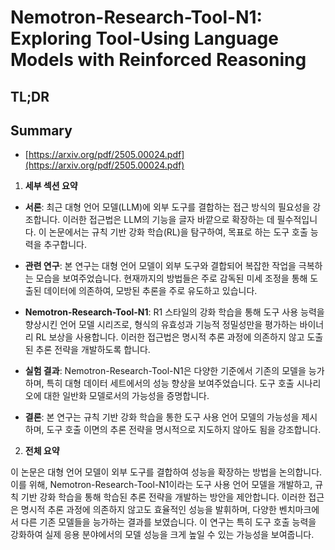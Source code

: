 # Nemotron-Research-Tool-N1: Exploring Tool-Using Language Models with Reinforced Reasoning
## TL;DR
## Summary
- [https://arxiv.org/pdf/2505.00024.pdf](https://arxiv.org/pdf/2505.00024.pdf)

1. **세부 섹션 요약**

- **서론**: 최근 대형 언어 모델(LLM)에 외부 도구를 결합하는 접근 방식의 필요성을 강조합니다. 이러한 접근법은 LLM의 기능을 글자 바깥으로 확장하는 데 필수적입니다. 이 논문에서는 규칙 기반 강화 학습(RL)을 탐구하여, 목표로 하는 도구 호출 능력을 추구합니다.

- **관련 연구**: 본 연구는 대형 언어 모델이 외부 도구와 결합되어 복잡한 작업을 극복하는 모습을 보여주었습니다. 현재까지의 방법들은 주로 감독된 미세 조정을 통해 도출된 데이터에 의존하여, 모방된 추론을 주로 유도하고 있습니다.

- **Nemotron-Research-Tool-N1**: R1 스타일의 강화 학습을 통해 도구 사용 능력을 향상시킨 언어 모델 시리즈로, 형식의 유효성과 기능적 정밀성만을 평가하는 바이너리 RL 보상을 사용합니다. 이러한 접근법은 명시적 추론 과정에 의존하지 않고 도출된 추론 전략을 개발하도록 합니다.

- **실험 결과**: Nemotron-Research-Tool-N1은 다양한 기준에서 기존의 모델을 능가하며, 특히 대형 데이터 세트에서의 성능 향상을 보여주었습니다. 도구 호출 시나리오에 대한 일반화 모델로서의 가능성을 증명합니다.

- **결론**: 본 연구는 규칙 기반 강화 학습을 통한 도구 사용 언어 모델의 가능성을 제시하며, 도구 호출 이면의 추론 전략을 명시적으로 지도하지 않아도 됨을 강조합니다.

2. **전체 요약**

이 논문은 대형 언어 모델이 외부 도구를 결합하여 성능을 확장하는 방법을 논의합니다. 이를 위해, Nemotron-Research-Tool-N1이라는 도구 사용 언어 모델을 개발하고, 규칙 기반 강화 학습을 통해 학습된 추론 전략을 개발하는 방안을 제안합니다. 이러한 접근은 명시적 추론 과정에 의존하지 않고도 효율적인 성능을 발휘하며, 다양한 벤치마크에서 다른 기존 모델들을 능가하는 결과를 보였습니다. 이 연구는 특히 도구 호출 능력을 강화하여 실제 응용 분야에서의 모델 성능을 크게 높일 수 있는 가능성을 보여줍니다.